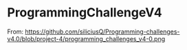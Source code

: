# ProgrammingChallengeV4
From: https://github.com/siliciusQ/Programming-challenges-v4.0/blob/project-4/programming_challenges_v4-0.png
